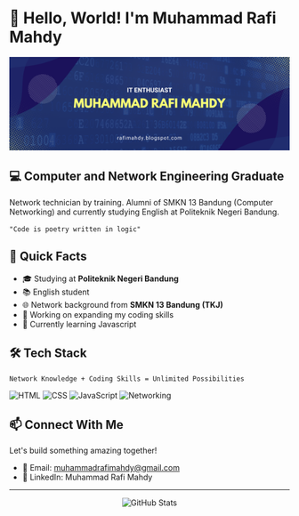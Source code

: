 # 👋 Hello, World! I'm Muhammad Rafi Mahdy

![Banner](https://raw.githubusercontent.com/rafimhdy/rafimhdy/main/images/banner.png)


## 💻 Computer and Network Engineering Graduate

Network technician by training. Alumni of SMKN 13 Bandung (Computer Networking) and currently studying English at Politeknik Negeri Bandung.

```
"Code is poetry written in logic"
```

## 🚀 Quick Facts

- 🎓 Studying at **Politeknik Negeri Bandung**
- 📚 English student
- 🌐 Network background from **SMKN 13 Bandung (TKJ)**
- 🔭 Working on expanding my coding skills
- 🌱 Currently learning Javascript

## 🛠️ Tech Stack

```
Network Knowledge + Coding Skills = Unlimited Possibilities
```

![HTML](https://img.shields.io/badge/-HTML-E34F26?style=flat&logo=html5&logoColor=white)
![CSS](https://img.shields.io/badge/-CSS-1572B6?style=flat&logo=css3&logoColor=white)
![JavaScript](https://img.shields.io/badge/-JavaScript-F7DF1E?style=flat&logo=javascript&logoColor=black)
![Networking](https://img.shields.io/badge/-Networking-0078D4?style=flat&logo=cisco&logoColor=white)

## 📫 Connect With Me

Let's build something amazing together!

- 📧 Email: muhammadrafimahdy@gmail.com
- 💼 LinkedIn: Muhammad Rafi Mahdy

---

<p align="center">
  <img src="https://github-readme-stats.vercel.app/api?username=YourGitHubUsername&show_icons=true&theme=dark" alt="GitHub Stats" />
</p>

<!-- Don't forget to replace placeholder information with your actual details! -->
